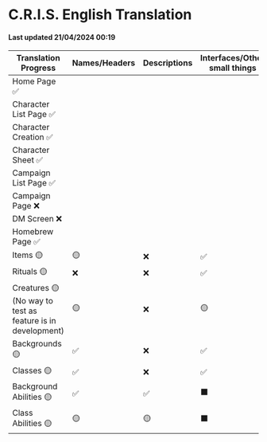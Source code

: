 # C.R.I.S. English Translation
####  Last updated 21/04/2024 00:19

|Translation Progress|Names/Headers|Descriptions|Interfaces/Other small things|
|-|-|-|-|
|Home Page ✅|
|Character List Page ✅|
|Character Creation ✅| 
|Character Sheet ✅|
|Campaign List Page ✅|
|Campaign Page ❌|
|DM Screen ❌|
|Homebrew Page ✅|
|Items 🟡|🟡|❌|✅|
|Rituals 🟡|❌|❌|✅|
|Creatures 🟡 (No way to test as feature is in development)|🟡|❌|🟡|
|Backgrounds 🟡|✅|❌|✅|
|Classes 🟡|✅|❌|✅|
|Background Abilities 🟡|✅|✅|⬛|
|Class Abilities 🟡|🟡|🟡|⬛|
